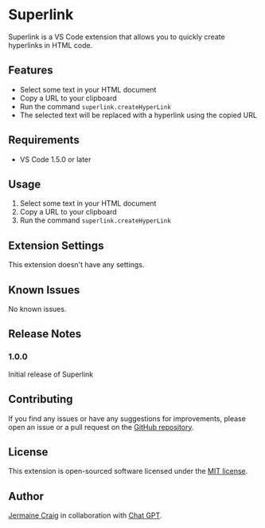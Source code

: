 # Superlink

Superlink is a VS Code extension that allows you to quickly create hyperlinks in HTML code.

## Features

- Select some text in your HTML document
- Copy a URL to your clipboard
- Run the command `superlink.createHyperLink`
- The selected text will be replaced with a hyperlink using the copied URL

## Requirements

- VS Code 1.5.0 or later

## Usage

1. Select some text in your HTML document
2. Copy a URL to your clipboard
3. Run the command `superlink.createHyperLink`

## Extension Settings

This extension doesn't have any settings.

## Known Issues

No known issues.

## Release Notes

### 1.0.0

Initial release of Superlink

## Contributing

If you find any issues or have any suggestions for improvements, please open an issue or a pull request on the [GitHub repository](https://github.com/OWNER/REPO).

## License

This extension is open-sourced software licensed under the [MIT license](https://opensource.org/licenses/MIT).

## Author

[Jermaine Craig](https://jermainecraig.com) in collaboration with [Chat GPT](https://chat.openai.com/chat).
